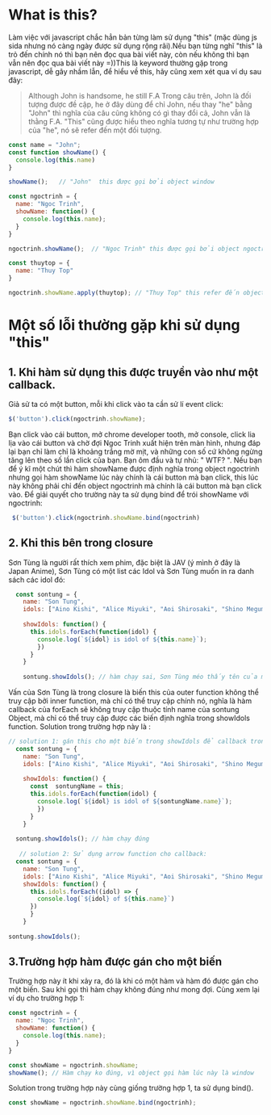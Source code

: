 # What is this?
Làm việc với javascript chắc hẳn bản từng làm sử dụng "this" (mặc dùng js sida nhưng nó càng ngày được sử dụng rộng rãi).Nếu bạn từng nghĩ "this" là trỏ đến chính nó thì bạn nên đọc qua bài viết này, còn nếu không thì bạn vẫn nên đọc qua bài viết này =))This là keyword thường gặp trong javascript, dễ gây nhầm lẫn, để hiểu về this, hãy cũng xem xét qua ví dụ sau đây:
> Although John is handsome, he still F.A
Trong câu trên, John là đối tượng được đề cập, he ở đây dùng để chỉ John, nếu thay "he" bằng "John" thì nghĩa của câu cũng không có gì thay đổi cả, John vẫn là thằng F.A. "This" cũng được hiểu theo nghĩa tương tự như trường hợp của "he", nó sẽ refer đến một đối tượng.
```javascript
const name = "John";
const function showName() {
  console.log(this.name)
}

showName();   // "John"  this được gọi bởi object window

const ngoctrinh = {
  name: "Ngoc Trinh",
  showName: function() {
    console.log(this.name);
  }
}

ngoctrinh.showName();  // "Ngoc Trinh" this được gọi bởi object ngoctrinh

const thuytop = {
  name: "Thuy Top"
}

ngoctrinh.showName.apply(thuytop); // "Thuy Top" this refer đến object thuytop,
```

# Một số lỗi thường gặp khi sử dụng "this"
## 1. Khi hàm sử dụng this được truyền vào như một callback.
Giả sử ta có một button, mỗi khi click vào ta cần sử lí event click:
```javascript
$('button').click(ngoctrinh.showName);
```
Bạn click vào cái button, mở chrome developer tooth, mở console, click lia lịa vào cái button và chờ đợi Ngoc Trinh xuất hiện trên màn hình, nhưng đáp lại bạn chỉ làm chỉ là khoảng trắng mờ mịt, và những con số cứ không ngừng tăng lên theo số lần click của bạn. Bạn ôm đầu và tự nhủ: " WTF? ". Nếu bạn để ý kĩ một chút thì hàm showName được định nghĩa trong object ngoctrinh nhưng gọi hàm showName lúc này chính là cái button mà bạn click, this lúc này không phải chỉ đến object ngoctrinh mà chính là cái button mà bạn click vào. Để giải quyết cho trường này ta sử dụng bind để trói showName với ngoctrinh:
```javascript
 $('button').click(ngoctrinh.showName.bind(ngoctrinh)
```
## 2. Khi this bên trong closure
Sơn Tùng là người rất thích xem phim, đặc biệt là JAV (ý mình ở đây là Japan Anime), Sơn Tùng có một list các Idol và Sơn Tùng muốn in ra danh sách các idol đó:
```javascript
  const sontung = {
    name: "Son Tung",
    idols: ["Aino Kishi", "Alice Miyuki", "Aoi Shirosaki", "Shino Megumi"],
   
    showIdols: function() {
      this.idols.forEach(function(idol) {
        console.log(`${idol} is idol of ${this.name}`);
        })
      }
    }
    
    sontung.showIdols(); // hàm chạy sai, Sơn Tùng méo thấy tên của mình -_-
```
Vấn của Sơn Tùng là trong closure là biến this của outer function không thể truy cập bởi inner function, mà chỉ có thể truy cập chính nó, nghĩa là hàm callback của forEach sẽ không truy cập thuộc tính name của sontung Object, mà chỉ có thể truy cập được các biến định nghĩa trong showIdols function. Solution trong trường hợp này là :
```javascript
// solution 1: gán this cho một biến trong showIdols để callback trong forEach có thể access
  const sontung = {
    name: "Son Tung",
    idols: ["Aino Kishi", "Alice Miyuki", "Aoi Shirosaki", "Shino Megumi"],
   
    showIdols: function() {
      const  sontungName = this;
      this.idols.forEach(function(idol) {
        console.log(`${idol} is idol of ${sontungName.name}`);
        })
      }
    }
    
  sontung.showIdols(); // hàm chạy đúng
    
   // solution 2: Sử dụng arrow function cho callback:
  const sontung = {
    name: "Son Tung",
    idols: ["Aino Kishi", "Alice Miyuki", "Aoi Shirosaki", "Shino Megumi"],
    showIdols: function() {
      this.idols.forEach((idol) => {
        console.log(`${idol} of ${this.name}`)
      })
      }
    }
    
sontung.showIdols();
```
## 3.Trường hợp hàm được gán cho một biến
Trường hợp này ít khi xảy ra, đó là khi có một hàm và hàm đó được gán cho một biến. Sau khi gọi thì hàm chạy không đúng như mong đợi. Cùng xem lại ví dụ cho trường hợp 1:
```javascript
const ngoctrinh = {
  name: "Ngoc Trinh",
  showName: function() {
    console.log(this.name);
  }
}

const showName = ngoctrinh.showName;
showName(); // Hàm chạy ko đúng, vì object gọi hàm lúc này là window
```
Solution trong trường hợp này cùng giống trường hợp 1, ta sử dụng bind().
```javascript
const showName = ngoctrinh.showName.bind(ngoctrinh);
```